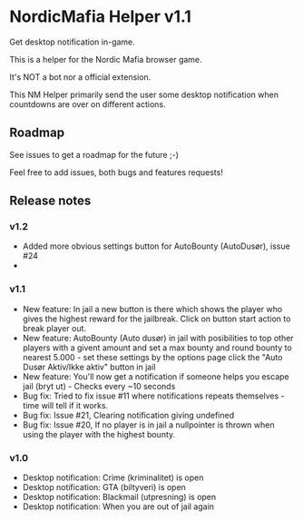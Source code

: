 # NordicMafia Helper v1.1
Get desktop notification in-game.

This is a helper for the Nordic Mafia browser game.

It's NOT a bot nor a official extension.


This NM Helper primarily send the user some desktop notification when countdowns are over on different actions.

## Roadmap
See issues to get a roadmap for the future ;-)

Feel free to add issues, both bugs and features requests!
## Release notes
### v1.2
- Added more obvious settings button for AutoBounty (AutoDusør), issue #24
- 
### v1.1
- New feature: In jail a new button is there which shows the player who gives the highest reward for the jailbreak. Click on button start action to break player out.
- New feature: AutoBounty (Auto dusør) in jail with posibilities to top other players with a givent amount and set a max bounty and round bounty to nearest 5.000 - set these settings by the options page click the "Auto Dusør Aktiv/Ikke aktiv" button in jail
- New feature: You'll now get a notification if someone helps you escape jail (bryt ut) - Checks every ~10 seconds 
- Bug fix: Tried to fix issue #11 where notifications repeats themselves - time will tell if it works.
- Bug fix: Issue #21, Clearing notification giving undefined
- Bug fix: Issue #20, If no player is in jail a nullpointer is thrown when using the player with the highest bounty.
### v1.0
- Desktop notification: Crime (kriminalitet) is open
- Desktop notification: GTA (biltyveri) is open
- Desktop notification: Blackmail (utpresning) is open
- Desktop notification: When you are out of jail again
